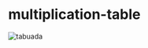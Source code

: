 ﻿# multiplication-table
![tabuada](https://user-images.githubusercontent.com/57264174/118773342-1d6ab800-b85b-11eb-9933-3b2c45eabee7.jpg)
